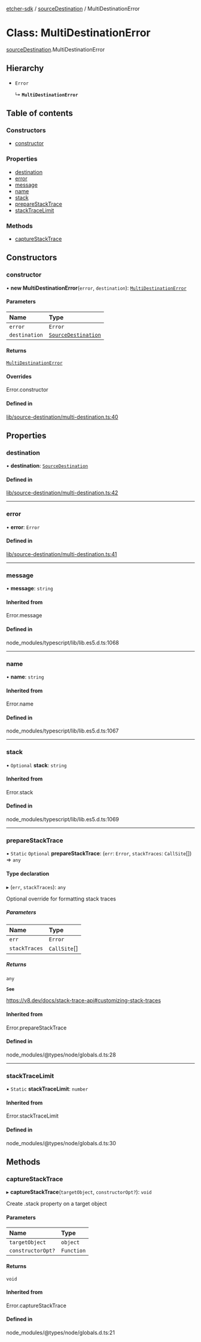 [etcher-sdk](../README.md) / [sourceDestination](../modules/sourceDestination.md) / MultiDestinationError

# Class: MultiDestinationError

[sourceDestination](../modules/sourceDestination.md).MultiDestinationError

## Hierarchy

- `Error`

  ↳ **`MultiDestinationError`**

## Table of contents

### Constructors

- [constructor](sourceDestination.MultiDestinationError.md#constructor)

### Properties

- [destination](sourceDestination.MultiDestinationError.md#destination)
- [error](sourceDestination.MultiDestinationError.md#error)
- [message](sourceDestination.MultiDestinationError.md#message)
- [name](sourceDestination.MultiDestinationError.md#name)
- [stack](sourceDestination.MultiDestinationError.md#stack)
- [prepareStackTrace](sourceDestination.MultiDestinationError.md#preparestacktrace)
- [stackTraceLimit](sourceDestination.MultiDestinationError.md#stacktracelimit)

### Methods

- [captureStackTrace](sourceDestination.MultiDestinationError.md#capturestacktrace)

## Constructors

### constructor

• **new MultiDestinationError**(`error`, `destination`): [`MultiDestinationError`](sourceDestination.MultiDestinationError.md)

#### Parameters

| Name | Type |
| :------ | :------ |
| `error` | `Error` |
| `destination` | [`SourceDestination`](sourceDestination.SourceDestination.md) |

#### Returns

[`MultiDestinationError`](sourceDestination.MultiDestinationError.md)

#### Overrides

Error.constructor

#### Defined in

[lib/source-destination/multi-destination.ts:40](https://github.com/balena-io-modules/etcher-sdk/blob/2636458/lib/source-destination/multi-destination.ts#L40)

## Properties

### destination

• **destination**: [`SourceDestination`](sourceDestination.SourceDestination.md)

#### Defined in

[lib/source-destination/multi-destination.ts:42](https://github.com/balena-io-modules/etcher-sdk/blob/2636458/lib/source-destination/multi-destination.ts#L42)

___

### error

• **error**: `Error`

#### Defined in

[lib/source-destination/multi-destination.ts:41](https://github.com/balena-io-modules/etcher-sdk/blob/2636458/lib/source-destination/multi-destination.ts#L41)

___

### message

• **message**: `string`

#### Inherited from

Error.message

#### Defined in

node_modules/typescript/lib/lib.es5.d.ts:1068

___

### name

• **name**: `string`

#### Inherited from

Error.name

#### Defined in

node_modules/typescript/lib/lib.es5.d.ts:1067

___

### stack

• `Optional` **stack**: `string`

#### Inherited from

Error.stack

#### Defined in

node_modules/typescript/lib/lib.es5.d.ts:1069

___

### prepareStackTrace

▪ `Static` `Optional` **prepareStackTrace**: (`err`: `Error`, `stackTraces`: `CallSite`[]) => `any`

#### Type declaration

▸ (`err`, `stackTraces`): `any`

Optional override for formatting stack traces

##### Parameters

| Name | Type |
| :------ | :------ |
| `err` | `Error` |
| `stackTraces` | `CallSite`[] |

##### Returns

`any`

**`See`**

https://v8.dev/docs/stack-trace-api#customizing-stack-traces

#### Inherited from

Error.prepareStackTrace

#### Defined in

node_modules/@types/node/globals.d.ts:28

___

### stackTraceLimit

▪ `Static` **stackTraceLimit**: `number`

#### Inherited from

Error.stackTraceLimit

#### Defined in

node_modules/@types/node/globals.d.ts:30

## Methods

### captureStackTrace

▸ **captureStackTrace**(`targetObject`, `constructorOpt?`): `void`

Create .stack property on a target object

#### Parameters

| Name | Type |
| :------ | :------ |
| `targetObject` | `object` |
| `constructorOpt?` | `Function` |

#### Returns

`void`

#### Inherited from

Error.captureStackTrace

#### Defined in

node_modules/@types/node/globals.d.ts:21
